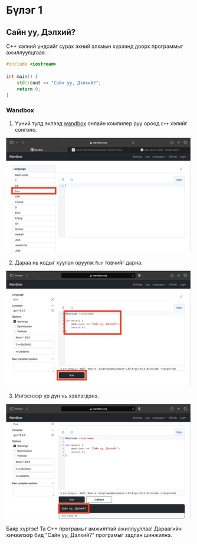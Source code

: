 # Бүлэг 1

## Сайн уу, Дэлхий?

C++ хэлний үндсийг сурах эхний алхмын хүрээнд доорх программыг ажиллуулцгаая.

```cpp
#include <iostream>

int main() {
    std::cout << "Сайн уу, Дэлхий?";
    return 0;
}
```

### Wandbox
1. Үүний тулд эхлээд [wandbox](https://wandbox.org) онлайн компилер руу ороод `C++` хэлийг сонгоно.
<img src="images/wandbox1.png" alt="Wandbox1" width="500"/>

2. Дараа нь кодыг хуулан оруулж `Run` товчийг дарна.
<img src="images/wandbox2.png" alt="Wandbox1" width="500"/>

3. Ингэснээр үр дүн нь хэвлэгдэнэ.
<img src="images/wandbox3.png" alt="Wandbox1" width="500"/>

Баяр хүргэе! Та C++ програмыг амжилттай ажиллууллаа! Дараагийн хичээлээр бид "Сайн уу, Дэлхий?" програмыг задлан шинжилнэ.





